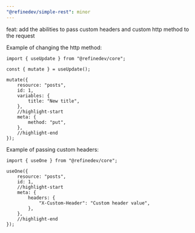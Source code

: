 ```yaml
---
"@refinedev/simple-rest": minor
---
```


feat: add the abilities to pass custom headers and custom http method to the request

Example of changing the http method:

```tsx
import { useUpdate } from "@refinedev/core";

const { mutate } = useUpdate();

mutate({
    resource: "posts",
    id: 1,
    variables: {
        title: "New title",
    },
    //highlight-start
    meta: {
        method: "put",
    },
    //highlight-end
});
```

Example of passing custom headers:

```tsx
import { useOne } from "@refinedev/core";

useOne({
    resource: "posts",
    id: 1,
    //highlight-start
    meta: {
        headers: {
            "X-Custom-Header": "Custom header value",
        },
    },
    //highlight-end
});
```

